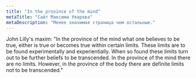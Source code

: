 ```yaml
---
title: "In the province of the mind"
metaTitle: "Сайт Максима Уварова"
metaDescription: "Менее значимая страница чем остальные."
---
```


John Lilly's maxim: "In the province of the mind what one believes to be true, either is true or becomes true within certain limits. These limits are to be found experimentally and experientially. When so found these limits turn out to be further beliefs to be transcended. In the province of the mind there are no limits. However, in the province of the body there are definite limits not to be transcended."